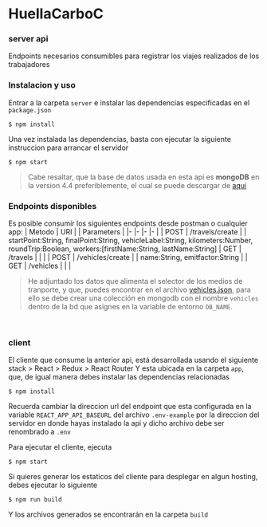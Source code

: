 # HuellaCarboC

### server api
Endpoints necesarios consumibles para registrar los viajes realizados de los trabajadores

### Instalacion y uso
Entrar a la carpeta `server` e instalar las dependencias especificadas en el `package.json`
```
$ npm install
```
Una vez instalada las dependencias, basta con ejecutar la siguiente instruccion para arrancar el servidor
```
$ npm start 
```
> Cabe resaltar, que la base de datos usada en esta api es **mongoDB** en la version 4.4 preferiblemente, el cual se puede descargar de [aqui](https://docs.mongodb.com/manual/installation/)

### Endpoints disponibles
Es posible consumir los siguientes endpoints desde postman o cualquier app:
| Metodo | URI | | Parameters |
|-	|-	|-	|-	|
| POST | /travels/create |  | startPoint:String, finalPoint:String, vehicleLabel:String, kilometers:Number, roundTrip:Boolean, workers:[firstName:String, lastName:String]
|  GET	| /travels |  	|  	|
| POST	| /vehicles/create |  	| name:String, emitfactor:String |
| GET	| /vehicles |  	|  |

> He adjuntado los datos que alimenta el selector de los medios de tranporte, y que, puedes encontrar en el archivo [vehicles.json](https://github.com/andresfmj/crbnfp/blob/master/server/vehicles.json), para ello se debe crear una colección en mongodb con el nombre `vehicles` dentro de la bd que asignes en la variable de entorno `DB_NAME`.

<br>

### client
El cliente que consume la anterior api, está desarrollada usando el siguiente stack
    > React
    > Redux
    > React Router
Y esta ubicada en la carpeta `app`, que, de igual manera debes instalar las dependencias relacionadas
```
$ npm install 
```
Recuerda cambiar la direccion url del endpoint que esta configurada en la variable `REACT_APP_API_BASEURL` del archivo
`.env-example` por la direccion del servidor en donde hayas instalado la api y dicho archivo debe ser renombrado a `.env`

Para ejecutar el cliente, ejecuta
```
$ npm start 
```
Si quieres generar los estaticos del cliente para desplegar en algun hosting, debes ejecutar lo siguiente
```
$ npm run build
```
Y los archivos generados se encontrarán en la carpeta `build`
